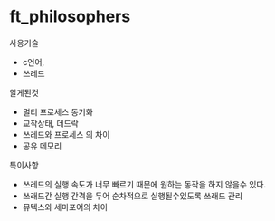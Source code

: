 # ft_philosophers
사용기술
- c언어,
- 쓰레드

알게된것
- 멀티 프로세스 동기화
- 교착상태, 데드락
- 쓰레드와 프로세스 의 차이
- 공유 메모리

특이사항
- 쓰레드의 실행 속도가 너무 빠르기 때문에 원하는 동작을 하지 않을수 있다.
- 쓰래드간 실행 간격을 두어 순차적으로 실행될수있도록 쓰래드 관리
- 뮤텍스와 세마포어의 차이
